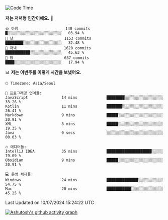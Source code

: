   <!--START_SECTION:waka-->
![Code Time](http://img.shields.io/badge/Code%20Time-417%20hrs%2051%20mins-blue)

**저는 저녁형 인간이에요. 🦉** 

```text
🌞 아침                     140 commits         █░░░░░░░░░░░░░░░░░░░░░░░░   03.94 % 
🌆 낮　                     1153 commits        ████████░░░░░░░░░░░░░░░░░   32.48 % 
🌃 저녁                     1620 commits        ███████████░░░░░░░░░░░░░░   45.63 % 
🌙 밤　                     637 commits         ████░░░░░░░░░░░░░░░░░░░░░   17.94 % 
```


📊 **저는 이번주를 이렇게 시간을 보냈어요.** 

```text
🕑︎ Timezone: Asia/Seoul

💬 프로그래밍 언어들: 
JavaScript               14 mins             ████████░░░░░░░░░░░░░░░░░   33.26 % 
Kotlin                   11 mins             ███████░░░░░░░░░░░░░░░░░░   26.41 % 
Markdown                 9 mins              █████░░░░░░░░░░░░░░░░░░░░   20.91 % 
XML                      8 mins              █████░░░░░░░░░░░░░░░░░░░░   19.35 % 
Java                     0 secs              ░░░░░░░░░░░░░░░░░░░░░░░░░   00.03 % 

🔥 에디터들: 
IntelliJ IDEA            35 mins             ████████████████████░░░░░   79.09 % 
Obsidian                 9 mins              █████░░░░░░░░░░░░░░░░░░░░   20.91 % 

💻 운영 체제들: 
Windows                  24 mins             ██████████████░░░░░░░░░░░   54.75 % 
Mac                      20 mins             ███████████░░░░░░░░░░░░░░   45.25 % 
```


 Last Updated on 10/07/2024 15:24:22 UTC
<!--END_SECTION:waka-->
[![Ashutosh's github activity graph](https://github-readme-activity-graph.vercel.app/graph?username=mindongeon&bg_color=000000&color=c86496&line=c86496&point=c86496&area=true&hide_border=true)](https://github.com/ashutosh00710/github-readme-activity-graph)
